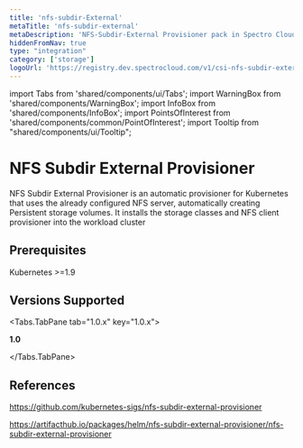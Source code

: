 ```yaml
---
title: 'nfs-subdir-External'
metaTitle: 'nfs-subdir-external'
metaDescription: 'NFS-Subdir-External Provisioner pack in Spectro Cloud'
hiddenFromNav: true
type: "integration"
category: ['storage']
logoUrl: 'https://registry.dev.spectrocloud.com/v1/csi-nfs-subdir-external/blobs/sha256:4b40eb85382d04dc4dcfc174b5e288b963b6201f6915e14b07bd8a5c4323b51b?type=image/png'
---
```


import Tabs from 'shared/components/ui/Tabs';
import WarningBox from 'shared/components/WarningBox';
import InfoBox from 'shared/components/InfoBox';
import PointsOfInterest from 'shared/components/common/PointOfInterest';
import Tooltip from "shared/components/ui/Tooltip";


# NFS Subdir External Provisioner

NFS Subdir External Provisioner is an automatic provisioner for Kubernetes that uses the already configured NFS server, automatically creating Persistent storage volumes. It installs the storage classes and NFS client provisioner into the workload cluster

## Prerequisites

Kubernetes >=1.9


## Versions Supported

<Tabs>

<Tabs.TabPane tab="1.0.x" key="1.0.x">

**1.0**

</Tabs.TabPane>


</Tabs>

## References

https://github.com/kubernetes-sigs/nfs-subdir-external-provisioner

https://artifacthub.io/packages/helm/nfs-subdir-external-provisioner/nfs-subdir-external-provisioner
